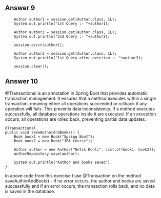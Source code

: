 ## Answer 9
       	Author author1 = session.get(Author.class, 1L);
		System.out.println("1st Query :- "+author1);

		Author author2 = session.get(Author.class, 1L);
		System.out.println("2nd Query :- "+author2);

		session.evict(author1);

		Author author3 = session.get(Author.class, 1L);
		System.out.println("1st Query after eviction :- "+author3);

		session.clear();



## Answer 10
@Transactional is an annotation in Spring Boot that provides automatic transaction management. It ensures that a method executes within a single transaction, meaning either all operations succeeded or rollback if any operation will fails. This prevents data inconsistency. If a method executes successfully, all database operations inside it are executed.
If an exception occurs, all operations are rolled back, preventing partial data updates.


    @Transactional
    public void saveAuthorAndBooks() {
        Book book1 = new Book("Spring Boot");
        Book book2 = new Book("JPA Course");
        
        Author author = new Author("Netik Kohli", List.of(book1, book2));
        authorRepository.save(author);
        
        System.out.println("Author and books saved");
    }

In above code from this exercise I use @Transaction on the method saveAuthorAndBook() - if no error occurs, the author and books are saved successfully and if an error occurs, the transaction rolls back, and no data is saved in the database.

